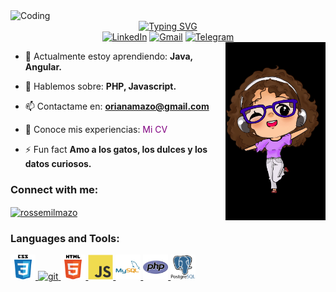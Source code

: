  <img align="right" alt="Coding" width="900" src="https://github.com/OriDango/OriDango/blob/main/%C2%A1Hola!%20Yo%20soy%20Rossemil%20Oriana.png">

<div>
    <div align=center>
       <a href="https://git.io/typing-svg"><img src="https://readme-typing-svg.herokuapp.com?font=Secular+One&pause=1000&color=961DF7&center=true&width=490&lines=T%C3%A9cnico+Superior+Universitario+en+Inform%C3%A1tica+%F0%9F%8E%93;Developer+%F0%9F%91%A9%E2%80%8D%F0%9F%92%BB" alt="Typing SVG" /></a>
    </div>
    <div align=center>
        <a href="https://www.linkedin.com/in/rossemilmazo/" target="_blank"><img src="https://img.shields.io/badge/LinkedIn-0077B5?style=for-the-badge&logo=linkedin&logoColor=white" alt="LinkedIn" /></a>
        <a href="mailto:orianamazo@gmail.com" target="_blank"><img src="https://img.shields.io/badge/Gmail-D14836?style=for-the-badge&logo=gmail&logoColor=white" alt="Gmail" /></a>
        <a href="https://t.me/Oridango"><img src="https://img.shields.io/badge/Telegram-2CA5E0?style=for-the-badge&logo=telegram&logoColor=white](https://img.shields.io/badge/Telegram-2CA5E0?style=for-the-badge&logo=telegram&logoColor=white)" alt="Telegram" /></a>
    </div>
    <img align="right" alt="Coding" width="160" src="https://github.com/OriDango/OriDango/blob/main/AvatarOridango.gif">
       
- 🌱 Actualmente estoy aprendiendo: **Java, Angular.**

- 💬 Hablemos sobre: **PHP, Javascript.**

- 📫 Contactame en: **orianamazo@gmail.com**

- 📄 Conoce mis experiencias:
    <a href="https://drive.google.com/file/d/1upRv3mC0bAZP_g2WzftZNcz9DNL0VZ1O/view?usp=drive_link" target="_blank" style="text-decoration: none; color: purple; ">Mi CV</a>

- ⚡ Fun fact **Amo a los gatos, los dulces y los datos curiosos.**
    </div>
   
<h3 align="left">Connect with me:</h3>
<p align="left">
<a href="https://linkedin.com/in/rossemilmazo" target="blank"><img align="center" src="https://raw.githubusercontent.com/rahuldkjain/github-profile-readme-generator/master/src/images/icons/Social/linked-in-alt.svg" alt="rossemilmazo" height="30" width="40" /></a>
</p>

<h3 align="left">Languages and Tools:</h3>
<p align="left"> <a href="https://www.w3schools.com/css/" target="_blank" rel="noreferrer"> <img src="https://raw.githubusercontent.com/devicons/devicon/master/icons/css3/css3-original-wordmark.svg" alt="css3" width="40" height="40"/> </a> <a href="https://git-scm.com/" target="_blank" rel="noreferrer"> <img src="https://www.vectorlogo.zone/logos/git-scm/git-scm-icon.svg" alt="git" width="40" height="40"/> </a> <a href="https://www.w3.org/html/" target="_blank" rel="noreferrer"> <img src="https://raw.githubusercontent.com/devicons/devicon/master/icons/html5/html5-original-wordmark.svg" alt="html5" width="40" height="40"/> </a> <a href="https://developer.mozilla.org/en-US/docs/Web/JavaScript" target="_blank" rel="noreferrer"> <img src="https://raw.githubusercontent.com/devicons/devicon/master/icons/javascript/javascript-original.svg" alt="javascript" width="40" height="40"/> </a> <a href="https://www.mysql.com/" target="_blank" rel="noreferrer"> <img src="https://raw.githubusercontent.com/devicons/devicon/master/icons/mysql/mysql-original-wordmark.svg" alt="mysql" width="40" height="40"/> </a> <a href="https://www.php.net" target="_blank" rel="noreferrer"> <img src="https://raw.githubusercontent.com/devicons/devicon/master/icons/php/php-original.svg" alt="php" width="40" height="40"/> </a> <a href="https://www.postgresql.org" target="_blank" rel="noreferrer"> <img src="https://raw.githubusercontent.com/devicons/devicon/master/icons/postgresql/postgresql-original-wordmark.svg" alt="postgresql" width="40" height="40"/> </a> </p>
